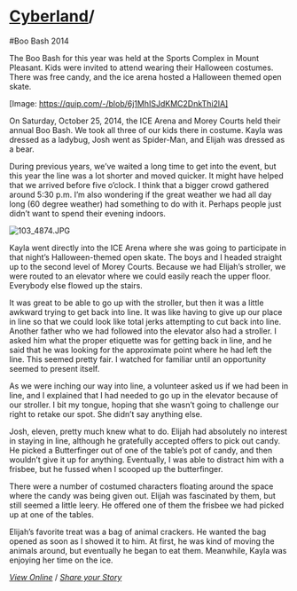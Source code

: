 # [Cyberland](http://cyberland.tenderapp.com/discussions/cyberland)/

#Boo Bash 2014

The Boo Bash for this year was held at the Sports Complex in Mount Pleasant. Kids were invited to attend wearing their Halloween costumes. There was free candy, and the ice arena hosted a Halloween themed open skate.

[Image: https://quip.com/-/blob/6j1MhISJdKMC2DnkThi2lA]

On Saturday, October 25, 2014, the ICE Arena and Morey Courts held their annual Boo Bash. We took all three of our kids there in costume. Kayla was dressed as a ladybug, Josh went as Spider-Man, and Elijah was dressed as a bear.

During previous years, we’ve waited a long time to get into the event, but this year the line was a lot shorter and moved quicker. It might have helped that we arrived before five o’clock. I think that a bigger crowd gathered around 5:30 p.m. I’m also wondering if the great weather we had all day long (60 degree weather) had something to do with it. Perhaps people just didn’t want to spend their evening indoors.

![103_4874.JPG]()

Kayla went directly into the ICE Arena where she was going to participate in that night’s Halloween-themed open skate. The boys and I headed straight up to the second level of Morey Courts. Because we had Elijah’s stroller, we were routed to an elevator where we could easily reach the upper floor. Everybody else flowed up the stairs.

It was great to be able to go up with the stroller, but then it was a little awkward trying to get back into line. It was like having to give up our place in line so that we could look like total jerks attempting to cut back into line. Another father who we had followed into the elevator also had a stroller. I asked him what the proper etiquette was for getting back in line, and he said that he was looking for the approximate point where he had left the line. This seemed pretty fair. I watched for familiar until an opportunity seemed to present itself.

As we were inching our way into line, a volunteer asked us if we had been in line, and I explained that I had needed to go up in the elevator because of our stroller. I bit my tongue, hoping that she wasn’t going to challenge our right to retake our spot. She didn’t say anything else.

Josh, eleven, pretty much knew what to do. Elijah had absolutely no interest in staying in line, although he gratefully accepted offers to pick out candy. He picked a Butterfinger out of one of the table’s pot of candy, and then wouldn’t give it up for anything. Eventually, I was able to distract him with a frisbee, but he fussed when I scooped up the butterfinger.

There were a number of costumed characters floating around the space where the candy was being given out. Elijah was fascinated by them, but still seemed a little leery. He offered one of them the frisbee we had picked up at one of the tables.

Elijah’s favorite treat was a bag of animal crackers. He wanted the bag opened as soon as I showed it to him. At first, he was kind of moving the animals around, but eventually he began to eat them. Meanwhile, Kayla was enjoying her time on the ice.

[_View Online_](https://docs.google.com/document/d/1HtEYdEiZ73sRgrnsxn6XdV4hE8Qr3C5EiWYTJ9_MilI/edit?usp=sharing) / [_Share your Story_](http://cyberland.tenderapp.com/discussions/cyberland)

